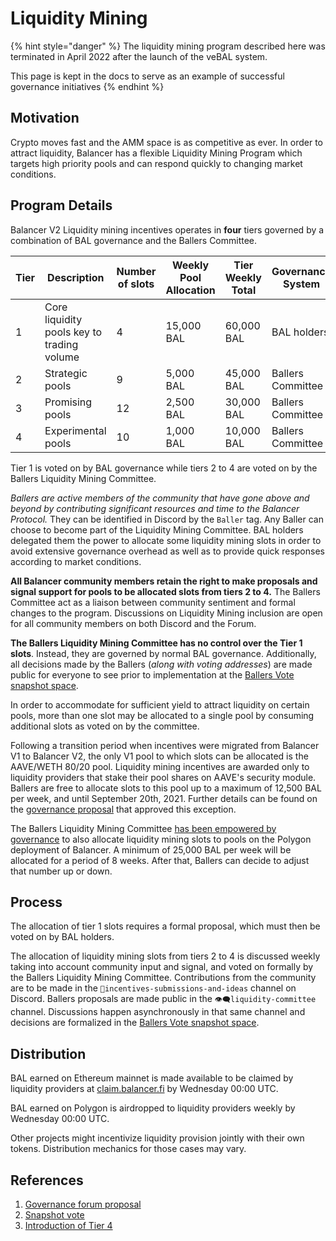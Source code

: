 # Liquidity Mining

{% hint style="danger" %}
The liquidity mining program described here was terminated in April 2022 after the launch of the veBAL system.

This page is kept in the docs to serve as an example of successful governance initiatives
{% endhint %}

## Motivation

Crypto moves fast and the AMM space is as competitive as ever. In order to attract liquidity, Balancer has a flexible Liquidity Mining Program which targets high priority pools and can respond quickly to changing market conditions.

## Program Details

Balancer V2 Liquidity mining incentives operates in **four** tiers governed by a combination of BAL governance and the Ballers Committee.

| Tier | Description                                | Number of slots | Weekly Pool Allocation | Tier Weekly Total | Governance System |
| ---- | ------------------------------------------ | --------------- | ---------------------- | ----------------- | ----------------- |
| 1    | Core liquidity pools key to trading volume | 4               | 15,000 BAL             | 60,000 BAL        | BAL holders       |
| 2    | Strategic pools                            | 9               | 5,000 BAL              | 45,000 BAL        | Ballers Committee |
| 3    | Promising pools                            | 12              | 2,500 BAL              | 30,000 BAL        | Ballers Committee |
| 4    | Experimental pools                         | 10              | 1,000 BAL              | 10,000 BAL        | Ballers Committee |

Tier 1 is voted on by BAL governance while tiers 2 to 4 are voted on by the Ballers Liquidity Mining Committee.

_Ballers are active members of the community that have gone above and beyond by contributing significant resources and time to the Balancer Protocol._ They can be identified in Discord by the `Baller` tag. Any Baller can choose to become part of the Liquidity Mining Committee. BAL holders delegated them the power to allocate some liquidity mining slots in order to avoid extensive governance overhead as well as to provide quick responses according to market conditions.

**All Balancer community members retain the right to make proposals and signal support for pools to be allocated slots from tiers 2 to 4.** The Ballers Committee act as a liaison between community sentiment and formal changes to the program. Discussions on Liquidity Mining inclusion are open for all community members on both Discord and the Forum.

**The Ballers Liquidity Mining Committee has no control over the Tier 1 slots**. Instead, they are governed by normal BAL governance. Additionally, all decisions made by the Ballers (_along with voting addresses_) are made public for everyone to see prior to implementation at the [Ballers Vote snapshot space](https://snapshot.org/#/ballersvote.eth/).

In order to accommodate for sufficient yield to attract liquidity on certain pools, more than one slot may be allocated to a single pool by consuming additional slots as voted on by the committee.

Following a transition period when incentives were migrated from Balancer V1 to Balancer V2, the only V1 pool to which slots can be allocated is the AAVE/WETH 80/20 pool. Liquidity mining incentives are awarded only to liquidity providers that stake their pool shares on AAVE's security module. Ballers are free to allocate slots to this pool up to a maximum of 12,500 BAL per week, and until September 20th, 2021. Further details can be found on the [governance proposal](https://snapshot.org/#/balancer/proposal/QmUS4xSkxLCyHzJmHruLcq4rfdm8tyJoXu2dvPpNEkDn6i) that approved this exception.

The Ballers Liquidity Mining Committee [has been empowered by governance](https://snapshot.org/#/balancer/proposal/QmQeyTqNZC9VZSsxHKyCeehjhq4xc6MGTpjGycP4KqZ1BE) to also allocate liquidity mining slots to pools on the Polygon deployment of Balancer. A minimum of 25,000 BAL per week will be allocated for a period of 8 weeks. After that, Ballers can decide to adjust that number up or down.

## Process

The allocation of tier 1 slots requires a formal proposal, which must then be voted on by BAL holders.

The allocation of liquidity mining slots from tiers 2 to 4 is discussed weekly taking into account community input and signal, and voted on formally by the Ballers Liquidity Mining Committee. Contributions from the community are to be made in the `💭incentives-submissions-and-ideas` channel on Discord. Ballers proposals are made public in the `👁🗨liquidity-committee` channel. Discussions happen asynchronously in that same channel and decisions are formalized in the [Ballers Vote snapshot space](https://snapshot.org/#/ballersvote.eth/).

## Distribution

BAL earned on Ethereum mainnet is made available to be claimed by liquidity providers at [claim.balancer.fi](https://claim.balancer.fi/#/) by Wednesday 00:00 UTC.

BAL earned on Polygon is airdropped to liquidity providers weekly by Wednesday 00:00 UTC.

Other projects might incentivize liquidity provision jointly with their own tokens. Distribution mechanics for those cases may vary.

## References

1. [Governance forum proposal](https://forum.balancer.finance/t/proposal-governance-mining/554)
2. [Snapshot vote](https://snapshot.org/#/balancer/proposal/QmeCrSe5xL5YWB17TjxAofYi3QnBMyHCYqufD8t3Zonj4S)
3. [Introduction of Tier 4](https://snapshot.org/#/balancer/proposal/QmWiYnwdDynSJ66rt949E5nifh3CtYX6zYxTviiFMbXu3R)
